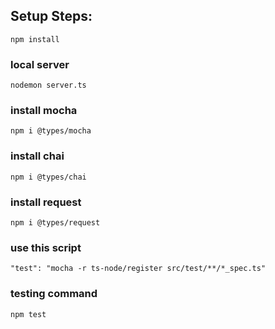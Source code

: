 ## Setup Steps:
`npm install`
### local server
`nodemon server.ts`
### install mocha
`npm i @types/mocha`
### install chai
`npm i @types/chai`
### install request
`npm i @types/request`
### use this script
`"test": "mocha -r ts-node/register src/test/**/*_spec.ts"`
### testing command
`npm test`
